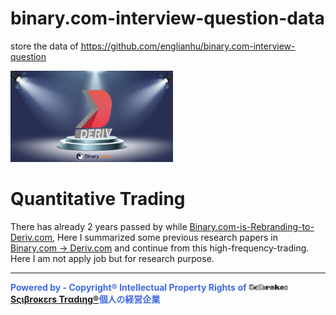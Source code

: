 # binary.com-interview-question-data

store the data of <https://github.com/englianhu/binary.com-interview-question>

<img src='www/deriv.jpg' width='260'>

# Quantitative Trading

There has already 2 years passed by while [Binary.com-is-Rebranding-to-Deriv.com](https://derivdotcom.medium.com/binary-com-is-rebranding-to-deriv-com-and-here-is-everything-you-need-to-know-6f4a8513c84b), Here I summarized some previous research papers in [Binary.com → Deriv.com](https://englianhu.medium.com/binary-com-deriv-com-6058cdbfc3a1) and continue from this high-frequency-trading. Here I am not apply job but for research purpose.

---

<span style='color:RoyalBlue'>**Powered by - Copyright® Intellectual Property Rights of <img src='www/scb_logo.jpg' width='64'>[Sςιβrοκεrs Trαdιηg®️](http://www.scibrokes.com)個人の経営企業**</span>
